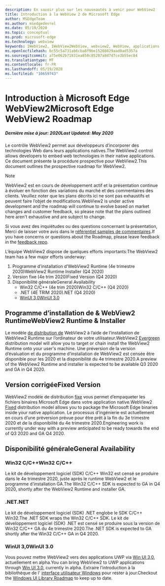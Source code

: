 ```yaml
---
description: En savoir plus sur les nouveautés à venir pour WebView2
title: Introduction à la WebView 2 de Microsoft Edge
author: MSEdgeTeam
ms.author: msedgedevrel
ms.date: 05/19/2020
ms.topic: conceptual
ms.prod: microsoft-edge
ms.technology: webview
keywords: IWebView2, IWebView2WebView, webview2, WebView, applications Win32, Win32, Edge, ICoreWebView2, ICoreWebView2Host, contrôle de navigateur, html Edge
ms.openlocfilehash: bc55c5a731ab6cba8f9be15208029aad0ad5357a
ms.sourcegitcommit: a75e062b71831ea850c85287a8d7d7ce3b55ec84
ms.translationtype: MT
ms.contentlocale: fr-FR
ms.lasthandoff: 05/19/2020
ms.locfileid: "10659743"
---
```

# <span data-ttu-id="440e5-104">Introduction à Microsoft Edge WebView2</span><span class="sxs-lookup"><span data-stu-id="440e5-104">Microsoft Edge WebView2 Roadmap</span></span>

##### <span data-ttu-id="440e5-105">Dernière mise à jour: 2020</span><span class="sxs-lookup"><span data-stu-id="440e5-105">Last Updated: May 2020</span></span>

<span data-ttu-id="440e5-106">Le contrôle WebView2 permet aux développeurs d’incorporer des technologies Web dans leurs applications natives.</span><span class="sxs-lookup"><span data-stu-id="440e5-106">The WebView2 control allows developers to embed web technologies in their native applications.</span></span> <span data-ttu-id="440e5-107">Ce document présente la procédure prospective pour WebView2.</span><span class="sxs-lookup"><span data-stu-id="440e5-107">This document outlines the prospective roadmap for WebView2.</span></span> 

> [!NOTE]
> <span data-ttu-id="440e5-108">WebView2 est en cours de développement actif et la présentation continue à évoluer en fonction des variations du marché et des commentaires des clients. Veuillez noter que les plans décrits ici ne sont pas exhaustifs et peuvent faire l’objet de modifications.</span><span class="sxs-lookup"><span data-stu-id="440e5-108">WebView2 is under active development and the roadmap will continue to evolve based on market changes and customer feedback, so please note that the plans outlined here aren't exhaustive and are subject to change.</span></span> 

<span data-ttu-id="440e5-109">Si vous avez des inquiétudes ou des questions concernant la présentation, Merci de laisser votre avis dans le [référentiel samples de commentaires](https://github.com/MicrosoftEdge/WebViewFeedback).</span><span class="sxs-lookup"><span data-stu-id="440e5-109">If you have concerns or questions about the Roadmap, please leave feedback in the [feedback repo](https://github.com/MicrosoftEdge/WebViewFeedback).</span></span>

<span data-ttu-id="440e5-110">L’équipe WebView2 dispose de quelques efforts importants:</span><span class="sxs-lookup"><span data-stu-id="440e5-110">The WebView2 team has a few major efforts underway:</span></span>

1.  <span data-ttu-id="440e5-111">Programme d’installation d’WebView2 Runtime (4e trimestre 2020)</span><span class="sxs-lookup"><span data-stu-id="440e5-111">WebView2 Runtime Installer (Q4 2020)</span></span>
2.  <span data-ttu-id="440e5-112">Version fixe (4e trim 2020)</span><span class="sxs-lookup"><span data-stu-id="440e5-112">Fixed Version (Q4 2020)</span></span>
3.  <span data-ttu-id="440e5-113">Disponibilité générale</span><span class="sxs-lookup"><span data-stu-id="440e5-113">General Availability</span></span> 
    *   <span data-ttu-id="440e5-114">Win32 C/C++ (4e trim 2020)</span><span class="sxs-lookup"><span data-stu-id="440e5-114">Win32 C/C++ (Q4 2020)</span></span>
    *   <span data-ttu-id="440e5-115">.NET (4E TRIM 2020)</span><span class="sxs-lookup"><span data-stu-id="440e5-115">.NET (Q4 2020)</span></span>
    *   [<span data-ttu-id="440e5-116">WinUI 3,0</span><span class="sxs-lookup"><span data-stu-id="440e5-116">WinUI 3.0</span></span>](https://github.com/microsoft/microsoft-ui-xaml/blob/master/docs/roadmap.md)

## <span data-ttu-id="440e5-117">Programme d’installation de & WebView2 Runtime</span><span class="sxs-lookup"><span data-stu-id="440e5-117">WebView2 Runtime & Installer</span></span>

<span data-ttu-id="440e5-118">Le modèle [de distribution de](./concepts/distribution.md#microsoft-edge-webview2-runtime) WebView2 à l’aide de l’installation de WebView2 Runtime sur l’ordinateur de votre utilisateur.</span><span class="sxs-lookup"><span data-stu-id="440e5-118">WebView2 [Evergreen](./concepts/distribution.md#microsoft-edge-webview2-runtime) distribution model will allow you to target or chain install the WebView2 Runtime onto your user's machine.</span></span> <span data-ttu-id="440e5-119">Une préversion de la version d’évaluation et du programme d’installation de WebView2 est censée être disponible pour les 2020 et la disponibilité du 4e trimestre 2020.</span><span class="sxs-lookup"><span data-stu-id="440e5-119">A preview of the WebView2 Runtime and installer is expected to be available Q3 2020 and GA in Q4 2020.</span></span>

## <span data-ttu-id="440e5-120">Version corrigée</span><span class="sxs-lookup"><span data-stu-id="440e5-120">Fixed Version</span></span>

<span data-ttu-id="440e5-121">WebView2 modèle de distribution [fixe](./concepts/distribution.md#roadmap) vous permet d’empaqueter les fichiers binaires Microsoft Edge dans votre application native.</span><span class="sxs-lookup"><span data-stu-id="440e5-121">WebView2 [Fixed](./concepts/distribution.md#roadmap) distribution model allows you to package the Microsoft Edge binaries inside your native application.</span></span> <span data-ttu-id="440e5-122">Le processus d’ingénierie est actuellement en cours d’une préversion prévue pour être prêt à la fin du 3e trimestre 2020 et de la disponibilité du 4e trimestre 2020.</span><span class="sxs-lookup"><span data-stu-id="440e5-122">Engineering work is currently under way with a preview anticipated to be ready towards the end of  Q3 2020 and GA Q4 2020.</span></span>

## <span data-ttu-id="440e5-123">Disponibilité générale</span><span class="sxs-lookup"><span data-stu-id="440e5-123">General Availability</span></span> 

### <span data-ttu-id="440e5-124">Win32 C/C++</span><span class="sxs-lookup"><span data-stu-id="440e5-124">Win32 C/C++</span></span>

<span data-ttu-id="440e5-125">Le kit de développement logiciel (SDK) C/C++ Win32 est censé se produire dans le 4e trimestre 2020, juste après le runtime WebView2 et le programme d’installation GA.</span><span class="sxs-lookup"><span data-stu-id="440e5-125">The Win32 C/C++ SDK is expected to GA in Q4 2020, shortly after the WebView2 Runtime and installer GA.</span></span>

### <span data-ttu-id="440e5-126">.NET</span><span class="sxs-lookup"><span data-stu-id="440e5-126">.NET</span></span>

<span data-ttu-id="440e5-127">Le kit de développement logiciel (SDK) .NET englobe le SDK C/C++ Win32.</span><span class="sxs-lookup"><span data-stu-id="440e5-127">The .NET SDK wraps the Win32 C/C++ SDK.</span></span> <span data-ttu-id="440e5-128">Le kit de développement logiciel (SDK) .NET est censé se produire sous la version de Win32 C/C++ GA du 4e trimestre 2020.</span><span class="sxs-lookup"><span data-stu-id="440e5-128">The .NET SDK is expected to GA shortly after the Win32 C/C++ GA in Q4 2020.</span></span>

### <span data-ttu-id="440e5-129">WinUI 3,0</span><span class="sxs-lookup"><span data-stu-id="440e5-129">WinUI 3.0</span></span>

<span data-ttu-id="440e5-130">Vous pouvez mettre WebView2 vers des applications UWP via [Win UI 3,0](/uwp/toolkits/winui3/), actuellement en alpha.</span><span class="sxs-lookup"><span data-stu-id="440e5-130">You can bring WebView2 to UWP applications through [Win UI 3.0](/uwp/toolkits/winui3/), currently in alpha.</span></span> <span data-ttu-id="440e5-131">Extraire l’introduction à la bibliothèque de l' [interface utilisateur Windows](https://github.com/microsoft/microsoft-ui-xaml/blob/master/docs/roadmap.md) pour rester à jour.</span><span class="sxs-lookup"><span data-stu-id="440e5-131">Checkout the [Windows UI Library Roadmap](https://github.com/microsoft/microsoft-ui-xaml/blob/master/docs/roadmap.md) to keep up to date.</span></span>  
